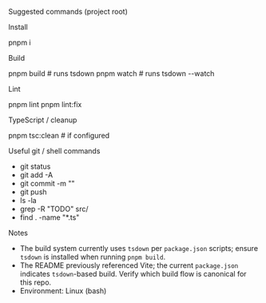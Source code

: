Suggested commands (project root)

Install

pnpm i

Build

pnpm build    # runs tsdown
pnpm watch    # runs tsdown --watch

Lint

pnpm lint
pnpm lint:fix

TypeScript / cleanup

pnpm tsc:clean   # if configured

Useful git / shell commands

- git status
- git add -A
- git commit -m "<message>"
- git push
- ls -la
- grep -R "TODO" src/
- find . -name "*.ts"

Notes

- The build system currently uses `tsdown` per `package.json` scripts; ensure `tsdown` is installed when running `pnpm build`.
- The README previously referenced Vite; the current `package.json` indicates `tsdown`-based build. Verify which build flow is canonical for this repo.
- Environment: Linux (bash)
